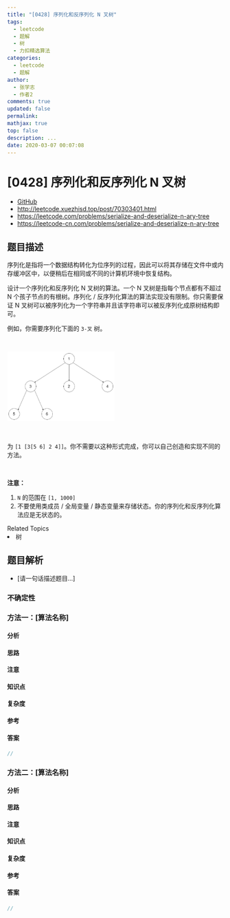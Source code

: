 ```yaml
---
title: "[0428] 序列化和反序列化 N 叉树"
tags:
  - leetcode
  - 题解
  - 树
  - 力扣精选算法
categories:
  - leetcode
  - 题解
author:
  - 张学志
  - 作者2
comments: true
updated: false
permalink:
mathjax: true
top: false
description: ...
date: 2020-03-07 00:07:08
---
```



# [0428] 序列化和反序列化 N 叉树
* [GitHub](https://github.com/algoboy101/LeetCodeCrowdsource/tree/master/_posts/QA/%5B0428%5D%20%E5%BA%8F%E5%88%97%E5%8C%96%E5%92%8C%E5%8F%8D%E5%BA%8F%E5%88%97%E5%8C%96%20N%20%E5%8F%89%E6%A0%91.md)
* http://leetcode.xuezhisd.top/post/70303401.html
* https://leetcode.com/problems/serialize-and-deserialize-n-ary-tree
* https://leetcode-cn.com/problems/serialize-and-deserialize-n-ary-tree


## 题目描述

<p>序列化是指将一个数据结构转化为位序列的过程，因此可以将其存储在文件中或内存缓冲区中，以便稍后在相同或不同的计算机环境中恢复结构。</p>

<p>设计一个序列化和反序列化 N 叉树的算法。一个 N 叉树是指每个节点都有不超过 N 个孩子节点的有根树。序列化 / 反序列化算法的算法实现没有限制。你只需要保证 N 叉树可以被序列化为一个字符串并且该字符串可以被反序列化成原树结构即可。</p>

<p>例如，你需要序列化下面的 <code>3-叉</code> 树。</p>

<p>&nbsp;</p>

<p><img src="https://raw.githubusercontent.com/algoboy101/LeetCodeCrowdsource/master/imgs/narytreeexample.png" style="width: 250px;"></p>

<p>&nbsp;</p>

<p>为&nbsp;<code>[1 [3[5 6] 2 4]]</code>。你不需要以这种形式完成，你可以自己创造和实现不同的方法。</p>

<p>&nbsp;</p>

<p><strong>注意：</strong></p>

<ol>
	<li><code>N</code>&nbsp;的范围在 <code>[1, 1000]</code></li>
	<li>不要使用类成员 / 全局变量 / 静态变量来存储状态。你的序列化和反序列化算法应是无状态的。</li>
</ol>
<div><div>Related Topics</div><div><li>树</li></div></div>


## 题目解析
* [请一句话描述题目...]

### 不确定性


### 方法一：[算法名称]

#### 分析

#### 思路

#### 注意

#### 知识点

#### 复杂度

#### 参考

#### 答案

```cpp
//
```


### 方法二：[算法名称]

#### 分析

#### 思路

#### 注意

#### 知识点

#### 复杂度

#### 参考

#### 答案

```cpp
//
```


